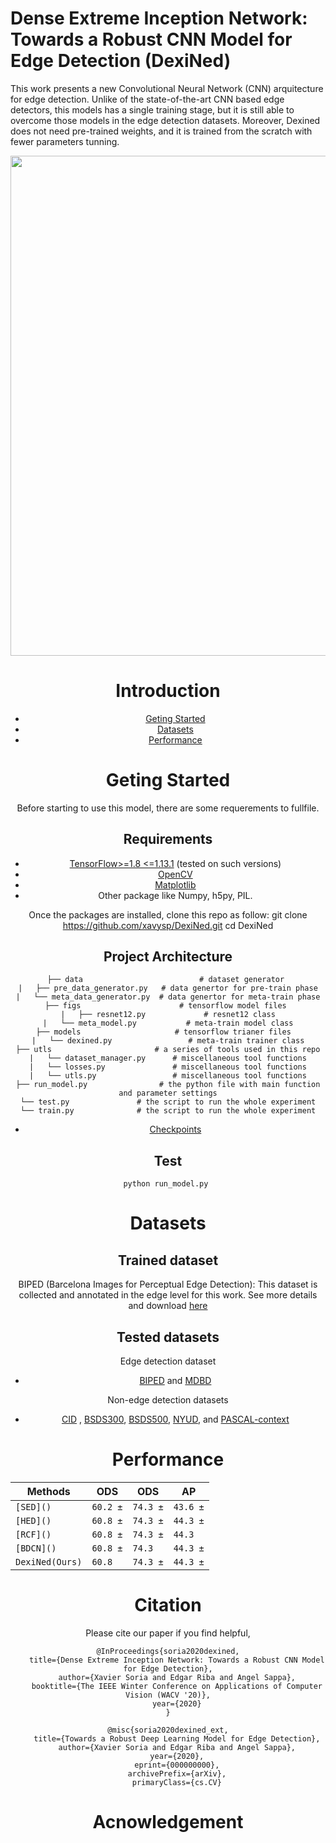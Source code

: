 # Dense Extreme Inception Network: Towards a Robust CNN Model for Edge Detection (DexiNed)

<!-- ```diff
- Sorry for any inconvenience, we are updating the repo
``` -->

This work presents a new Convolutional Neural Network (CNN) arquitecture for edge detection. Unlike of the state-of-the-art CNN based edge detectors, this models has a single training stage, but it is still able to overcome those models in the edge detection datasets. Moreover, Dexined does not need pre-trained weights, and it is trained from the scratch with fewer parameters tunning.

<div style="text-align:center"><img src='figs/DexiNed_banner.png' width=800>

# Introduction

* [Geting Started](#geting-started)
* [Datasets](#datasets)
* [Performance](#performance)

# Geting Started

 Before starting to use this model,  there are some requerements to fullfile.
 
## Requirements

* [TensorFlow>=1.8 <=1.13.1](https://www.tensorflow.org) (tested on such versions)
* [OpenCV](https://pypi.org/project/opencv-python/)
* [Matplotlib](https://matplotlib.org/3.1.1/users/installing.html)
* Other package like Numpy, h5py, PIL. 

Once the packages are installed,  clone this repo as follow: 
    git clone https://github.com/xavysp/DexiNed.git
    cd DexiNed

## Project Architecture

```
├── data                          # dataset generator 
|   ├── pre_data_generator.py   # data genertor for pre-train phase
|   └── meta_data_generator.py  # data genertor for meta-train phase
├── figs                      # tensorflow model files 
|   ├── resnet12.py             # resnet12 class
|   └── meta_model.py           # meta-train model class
├── models                     # tensorflow trianer files  
|   └── dexined.py                 # meta-train trainer class
├── utls                       # a series of tools used in this repo
|   └── dataset_manager.py      # miscellaneous tool functions
|   └── losses.py               # miscellaneous tool functions
|   └── utls.py                 # miscellaneous tool functions
├── run_model.py                # the python file with main function and parameter settings
└── test.py               # the script to run the whole experiment
└── train.py              # the script to run the whole experiment
```

* [Checkpoints](https://drive.google.com/open?id=1fLBpOrSXC2VOWUvDtNGyrHcuB2IB-4_D)

## Test
    python run_model.py 


# Datasets

## Trained dataset

BIPED (Barcelona Images for Perceptual Edge Detection): This dataset is collected and annotated in the edge level for this work. See more details and download [here](https://xavysp.github.io/MBIPED/)

## Tested datasets

Edge detection dataset
* [BIPED](https://xavysp.github.io/MBIPED/) and [MDBD](http://serre-lab.clps.brown.edu/resource/multicue/)

Non-edge detection datasets

* [CID](http://www.cs.rug.nl/~imaging/databases/contour_database/contour_database.html) <!-- * [DCD](http://www.cs.cmu.edu/~mengtial/proj/sketch/)-->, [BSDS300](https://www2.eecs.berkeley.edu/Research/Projects/CS/vision/bsds/), [BSDS500](https://www2.eecs.berkeley.edu/Research/Projects/CS/vision/bsds/), [NYUD](https://cs.nyu.edu/~silberman/datasets/nyu_depth_v2.html), and [PASCAL-context](https://cs.stanford.edu/~roozbeh/pascal-context/)

# Performance
<center>

|     Methods    |    ODS   |    ODS   |    AP    |
| -------------- | ---------| -------- | -------- |
| `[SED]()`      | `60.2 ±` | `74.3 ±` | `43.6 ±` |
| `[HED]()`      | `60.8 ±` | `74.3 ±` | `44.3 ±` |
| `[RCF]()`      | `60.8 ±` | `74.3 ±` | `44.3  ` |
| `[BDCN]()`     | `60.8 ±` | `74.3  ` | `44.3 ±` |
| `DexiNed(Ours)`| `60.8  ` | `74.3 ±` | `44.3 ±` |
</center>

# Citation
Please cite our paper if you find helpful,
```
@InProceedings{soria2020dexined,
    title={Dense Extreme Inception Network: Towards a Robust CNN Model for Edge Detection},
    author={Xavier Soria and Edgar Riba and Angel Sappa},
    booktitle={The IEEE Winter Conference on Applications of Computer Vision (WACV '20)},
    year={2020}
}
```

```
@misc{soria2020dexined_ext,
    title={Towards a Robust Deep Learning Model for Edge Detection},
    author={Xavier Soria and Edgar Riba and Angel Sappa},
    year={2020},
    eprint={000000000},
    archivePrefix={arXiv},
    primaryClass={cs.CV}
```
# Acnowledgement
